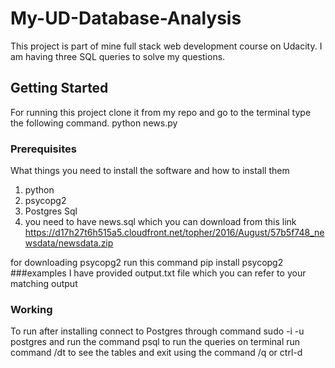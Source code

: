 # My-UD-Database-Analysis

This project is part of mine full stack web development course on Udacity. I am having three SQL queries to solve my questions.

## Getting Started

For running this project clone it from my repo and go to the terminal type the following command.
      python news.py

### Prerequisites

What things you need to install the software and how to install them
1. python
2. psycopg2
3. Postgres Sql
4. you need to have news.sql which you can download from this link https://d17h27t6h515a5.cloudfront.net/topher/2016/August/57b5f748_newsdata/newsdata.zip

for downloading psycopg2 run this command
       pip install psycopg2
###examples
I have provided output.txt file which you can refer to your matching output

### Working

To run after installing connect to Postgres through command sudo -i -u postgres and run the command psql to run the queries on terminal run command /dt to see the tables and exit using the command /q or ctrl-d
